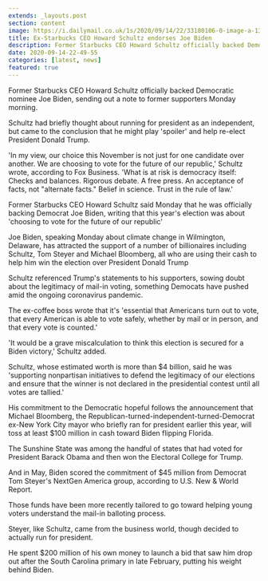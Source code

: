 ```yaml
---
extends: _layouts.post
section: content
image: https://i.dailymail.co.uk/1s/2020/09/14/22/33180106-0-image-a-13_1600119706717.jpg 
title: Ex-Starbucks CEO Howard Schultz endorses Joe Biden 
description: Former Starbucks CEO Howard Schultz officially backed Democratic nominee Joe Biden, sending out a note to former supporters Monday morning. 
date: 2020-09-14-22-49-55 
categories: [latest, news] 
featured: true 
--- 
```

Former Starbucks CEO Howard Schultz officially backed Democratic nominee Joe Biden, sending out a note to former supporters Monday morning. 

Schultz had briefly thought about running for president as an independent, but came to the conclusion that he might play 'spoiler' and help re-elect President Donald Trump. 

'In my view, our choice this November is not just for one candidate over another. We are choosing to vote for the future of our republic,' Schultz wrote, according to Fox Business. 'What is at risk is democracy itself: Checks and balances. Rigorous debate. A free press. An acceptance of facts, not "alternate facts." Belief in science. Trust in the rule of law.' 

Former Starbucks CEO Howard Schultz said Monday that he was officially backing Democrat Joe Biden, writing that this year's election was about 'choosing to vote for the future of our republic' 

Joe Biden, speaking Monday about climate change in Wilmington, Delaware, has attracted the support of a number of billionaires including Schultz, Tom Steyer and Michael Bloomberg, all who are using their cash to help him win the election over President Donald Trump 

Schultz referenced Trump's statements to his supporters, sowing doubt about the legitimacy of mail-in voting, something Democats have pushed amid the ongoing coronavirus pandemic. 

The ex-coffee boss wrote that it's 'essential that Americans turn out to vote, that every American is able to vote safely, whether by mail or in person, and that every vote is counted.'  

'It would be a grave miscalculation to think this election is secured for a Biden victory,' Schultz added.   

Schultz, whose estimated worth is more than $4 billion, said he was 'supporting nonpartisan initiatives to defend the legitimacy of our elections and ensure that the winner is not declared in the presidential contest until all votes are tallied.'  

His commitment to the Democratic hopeful follows the announcement that Michael Bloomberg, the Republican-turned-independent-turned-Democrat ex-New York City mayor who briefly ran for president earlier this year, will toss at least $100 million in cash toward Biden flipping Florida. 

The Sunshine State was among the handful of states that had voted for President Barack Obama and then won the Electoral College for Trump. 

And in May, Biden scored the commitment of $45 million from Democrat Tom Steyer's NextGen America group, according to U.S. New & World Report. 

Those funds have been more recently tailored to go toward helping young voters understand the mail-in balloting process. 

Steyer, like Schultz, came from the business world, though decided to actually run for president. 

He spent $200 million of his own money to launch a bid that saw him drop out after the South Carolina primary in late February, putting his weight behind Biden.   

